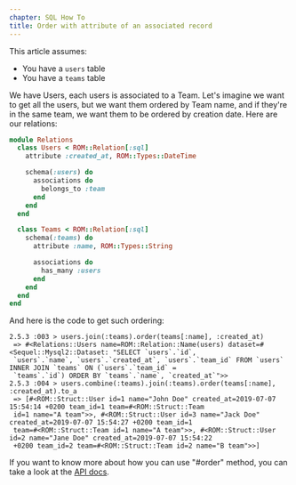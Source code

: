 ```yaml
---
chapter: SQL How To
title: Order with attribute of an associated record
---
```

This article assumes:

* You have a `users` table
* You have a `teams` table 

We have Users, each users is associated to a Team. Let's imagine we want to get all the users, 
but we want them ordered by Team name, and if they're in the same team, we want them to be 
ordered by creation date. Here are our relations:

``` ruby
module Relations
  class Users < ROM::Relation[:sql]
    attribute :created_at, ROM::Types::DateTime

    schema(:users) do
      associations do
        belongs_to :team
      end
    end
  end

  class Teams < ROM::Relation[:sql]
    schema(:teams) do
      attribute :name, ROM::Types::String

      associations do
        has_many :users
      end
    end
  end
end
```

And here is the code to get such ordering:

```
2.5.3 :003 > users.join(:teams).order(teams[:name], :created_at)
 => #<Relations::Users name=ROM::Relation::Name(users) dataset=#<Sequel::Mysql2::Dataset: "SELECT `users`.`id`, 
 `users`.`name`, `users`.`created_at`, `users`.`team_id` FROM `users` INNER JOIN `teams` ON (`users`.`team_id` = 
 `teams`.`id`) ORDER BY `teams`.`name`, `created_at`">>
2.5.3 :004 > users.combine(:teams).join(:teams).order(teams[:name], :created_at).to_a
 => [#<ROM::Struct::User id=1 name="John Doe" created_at=2019-07-07 15:54:14 +0200 team_id=1 team=#<ROM::Struct::Team 
 id=1 name="A team">>, #<ROM::Struct::User id=3 name="Jack Doe" created_at=2019-07-07 15:54:27 +0200 team_id=1 
 team=#<ROM::Struct::Team id=1 name="A team">>, #<ROM::Struct::User id=2 name="Jane Doe" created_at=2019-07-07 15:54:22 
 +0200 team_id=2 team=#<ROM::Struct::Team id=2 name="B team">>]
```

If you want to know more about how you can use "#order" method, you can take a look at the 
[API docs](https://api.rom-rb.org/rom-sql/ROM/SQL/Relation/Reading.html#order-instance_method).